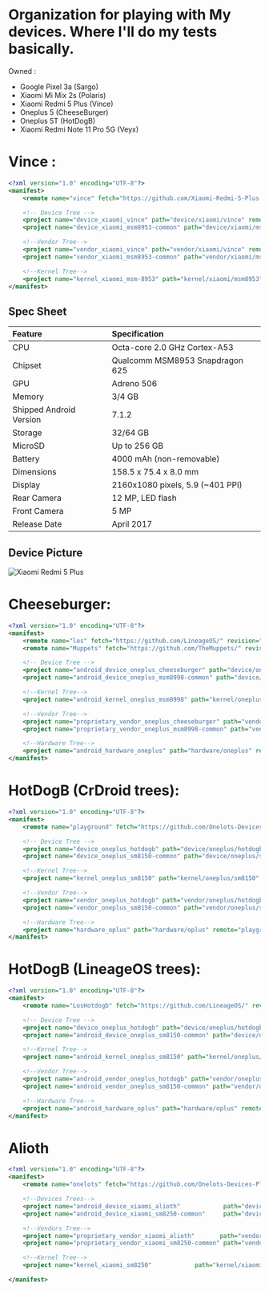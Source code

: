 # Organization for playing with My devices. Where I'll do my tests basically.

Owned : 
- Google Pixel 3a (Sargo)
- Xiaomi Mi Mix 2s (Polaris)
- Xiaomi Redmi 5 Plus (Vince)
- Oneplus 5 (CheeseBurger)
- Oneplus 5T (HotDogB)
- Xiaomi Redmi Note 11 Pro 5G (Veyx)


# Vince :

```xml
<?xml version="1.0" encoding="UTF-8"?>
<manifest>
    <remote name="vince" fetch="https://github.com/Xiaomi-Redmi-5-Plus-developement/" revision="lineage-21" />

    <!-- Device Tree -->
    <project name="device_xiaomi_vince" path="device/xiaomi/vince" remote="vince"/>
    <project name="device_xiaomi_msm8953-common" path="device/xiaomi/msm8953-common" remote="vince"/>

    <!--Vendor Tree-->
    <project name="vendor_xiaomi_vince" path="vendor/xiaomi/vince" remote="vince"/>
    <project name="vendor_xiaomi_msm8953-common" path="vendor/xiaomi/msm8953-common" remote="vince"/>

    <!--Kernel Tree-->
    <project name="kernel_xiaomi_msm-8953" path="kernel/xiaomi/msm8953" remote="vince"/>
</manifest>
```


## Spec Sheet

| Feature                 | Specification                     |
| :---------------------- | :-------------------------------- |
| CPU                     | Octa-core 2.0 GHz Cortex-A53      |
| Chipset                 | Qualcomm MSM8953 Snapdragon 625   |
| GPU                     | Adreno 506                        |
| Memory                  | 3/4 GB                            |
| Shipped Android Version | 7.1.2                             |
| Storage                 | 32/64 GB                          |
| MicroSD                 | Up to 256 GB                      |
| Battery                 | 4000 mAh (non-removable)          |
| Dimensions              | 158.5 x 75.4 x 8.0 mm             |
| Display                 | 2160x1080 pixels, 5.9 (~401 PPI)  |
| Rear Camera             | 12 MP, LED flash                  |
| Front Camera            | 5 MP                              |
| Release Date            | April 2017                        |

## Device Picture

![Xiaomi Redmi 5 Plus](https://i.imgur.com/2FYdLQK.jpg "Xiaomi Redmi 5 Plus")


# Cheeseburger:

```xml
<?xml version="1.0" encoding="UTF-8"?>
<manifest>
    <remote name="los" fetch="https://github.com/LineageOS/" revision="lineage-21" />
    <remote name="Muppets" fetch="https://github.com/TheMuppets/" revision="Muppets" />

    <!-- Device Tree -->
    <project name="android_device_oneplus_cheeseburger" path="device/oneplus/cheeseburger" remote="los"/>
    <project name="android_device_oneplus_msm8998-common" path="device/oneplus/msm8998-common" remote="los"/>

    <!--Kernel Tree-->
    <project name="android_kernel_oneplus_msm8998" path="kernel/oneplus/msm8998" remote="los"/>

    <!--Vendor Tree-->
    <project name="proprietary_vendor_oneplus_cheeseburger" path="vendor/oneplus/cheeseburger" remote="Muppets" revision="lineage-21"/>
    <project name="proprietary_vendor_oneplus_msm8998-common" path="vendor/oneplus/msm8998-common" remote="Muppets" revision="lineage-21"/>

    <!--Hardware Tree-->
    <project name="android_hardware_oneplus" path="hardware/oneplus" remote="los"/>
</manifest>
```

# HotDogB (CrDroid trees):

```xml
<?xml version="1.0" encoding="UTF-8"?>
<manifest>
    <remote name="playground" fetch="https://github.com/Onelots-Devices-Playground/" revision="vic" />

    <!-- Device Tree -->
    <project name="device_oneplus_hotdogb" path="device/oneplus/hotdogb" remote="playground"/>
    <project name="device_oneplus_sm8150-common" path="device/oneplus/sm8150-common" remote="playground"/>

    <!--Kernel Tree-->
    <project name="kernel_oneplus_sm8150" path="kernel/oneplus/sm8150" remote="playground"/>

    <!--Vendor Tree-->
    <project name="vendor_oneplus_hotdogb" path="vendor/oneplus/hotdogb" remote="playground"/>
    <project name="vendor_oneplus_sm8150-common" path="vendor/oneplus/sm8150-common" remote="playground"/>

    <!--Hardware Tree-->
    <project name="hardware_oplus" path="hardware/oplus" remote="playground"/>
</manifest>
```

# HotDogB (LineageOS trees):

```xml
<?xml version="1.0" encoding="UTF-8"?>
<manifest>
    <remote name="LosHotdogb" fetch="https://github.com/LineageOS/" revision="lineage-22.1" />

    <!-- Device Tree -->
    <project name="device_oneplus_hotdogb" path="device/oneplus/hotdogb" remote="LosHotdogb"/>
    <project name="android_device_oneplus_sm8150-common" path="device/oneplus/sm8150-common" remote="LosHotdogb"/>

    <!--Kernel Tree-->
    <project name="android_kernel_oneplus_sm8150" path="kernel/oneplus/sm8150" remote="LosHotdogb"/>

    <!--Vendor Tree-->
    <project name="android_vendor_oneplus_hotdogb" path="vendor/oneplus/hotdogb" remote="LosHotdogb"/>
    <project name="android_vendor_oneplus_sm8150-common" path="vendor/oneplus/sm8150-common" remote="LosHotdogb"/>

    <!--Hardware Tree-->
    <project name="android_hardware_oplus" path="hardware/oplus" remote="LosHotdogb"/>
</manifest>
```

# Alioth

```xml
<?xml version="1.0" encoding="UTF-8"?>
<manifest>
    <remote name="onelots" fetch="https://github.com/Onelots-Devices-Playground/" revision="vic" />

    <!--Devices Trees-->
    <project name="android_device_xiaomi_alioth"            path="device/xiaomi/alioth" remote="los"/>
    <project name="android_device_xiaomi_sm8250-common"     path="device/xiaomi/sm8250-common" remote="los" />

    <!--Vendors Tree-->
    <project name="proprietary_vendor_xiaomi_alioth"       path="vendor/xiaomi/alioth"       remote="muppets" />
    <project name="proprietary_vendor_xiaomi_sm8250-common" path="vendor/xiaomi/sm8250-common" remote="muppets" />

    <!--Kernel Tree-->
    <project name="kernel_xiaomi_sm8250"            path="kernel/xiaomi/sm8250"        remote="onelots" />

</manifest>
```
